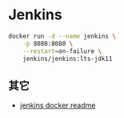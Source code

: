 # Jenkins

```sh
docker run -d --name jenkins \
    -p 8080:8080 \
    --restart=on-failure \
    jenkins/jenkins:lts-jdk11
```

## 其它
- [jenkins docker readme](https://github.com/jenkinsci/docker/blob/master/README.md)